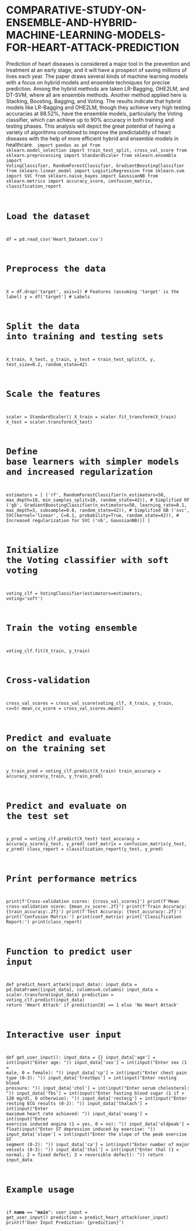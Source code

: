 # COMPARATIVE-STUDY-ON-ENSEMBLE-AND-HYBRID-MACHINE-LEARNING-MODELS-FOR-HEART-ATTACK-PREDICTION
Prediction of heart diseases is considered a major tool in the prevention and treatment at an early stage, and it will have a prospect of saving millions of lives each year. The paper draws several kinds of machine learning models with a focus on hybrid models and ensemble techniques for precise prediction. Among the hybrid methods are taken LR-Bagging, OHE2LM, and DT-SVM, where all are ensemble methods. Another method applied here is Stacking, Boosting, Bagging, and Voting.
The results indicate that hybrid models like LR-Bagging and OHE2LM, though they achieve very high testing accuracies at 88.52%, have the ensemble models, particularly the Voting classifier, which can achieve up to 90% accuracy in both training and testing phases. This analysis will depict the great potential of having a variety of algorithms combined to improve the predictability of heart diseases with the help of more efficient hybrid and ensemble models in healthcare.
<code for voting classifier>
import pandas as pd
from sklearn.model_selection import train_test_split, cross_val_score
from sklearn.preprocessing import StandardScaler
from sklearn.ensemble import VotingClassifier, RandomForestClassifier, GradientBoostingClassifier
from sklearn.linear_model import LogisticRegression
from sklearn.svm import SVC
from sklearn.naive_bayes import GaussianNB
from sklearn.metrics import accuracy_score, confusion_matrix, classification_report

# Load the dataset
df = pd.read_csv('Heart_Dataset.csv')

# Preprocess the data
X = df.drop('target', axis=1)  # Features (assuming 'target' is the label)
y = df['target']  # Labels

# Split the data into training and testing sets
X_train, X_test, y_train, y_test = train_test_split(X, y, test_size=0.2, random_state=42)

# Scale the features
scaler = StandardScaler()
X_train = scaler.fit_transform(X_train)
X_test = scaler.transform(X_test)

# Define base learners with simpler models and increased regularization
estimators = [
    ('rf', RandomForestClassifier(n_estimators=50, max_depth=10, min_samples_split=10, random_state=42)),  # Simplified RF
    ('gb', GradientBoostingClassifier(n_estimators=50, learning_rate=0.1, max_depth=3, subsample=0.8, random_state=42)),  # Simplified GB
    ('svc', SVC(kernel='linear', C=0.1, probability=True, random_state=42)),  # Increased regularization for SVC
    ('nb', GaussianNB())
]

# Initialize the Voting classifier with soft voting
voting_clf = VotingClassifier(estimators=estimators, voting='soft')

# Train the voting ensemble
voting_clf.fit(X_train, y_train)

# Cross-validation
cross_val_scores = cross_val_score(voting_clf, X_train, y_train, cv=5)
mean_cv_score = cross_val_scores.mean()

# Predict and evaluate on the training set
y_train_pred = voting_clf.predict(X_train)
train_accuracy = accuracy_score(y_train, y_train_pred)

# Predict and evaluate on the test set
y_pred = voting_clf.predict(X_test)
test_accuracy = accuracy_score(y_test, y_pred)
conf_matrix = confusion_matrix(y_test, y_pred)
class_report = classification_report(y_test, y_pred)

# Print performance metrics
print(f'Cross-validation scores: {cross_val_scores}')
print(f'Mean cross-validation score: {mean_cv_score:.2f}')
print(f'Train Accuracy: {train_accuracy:.2f}')
print(f'Test Accuracy: {test_accuracy:.2f}')
print('Confusion Matrix:')
print(conf_matrix)
print('Classification Report:')
print(class_report)

# Function to predict user input
def predict_heart_attack(input_data):
    input_data = pd.DataFrame([input_data], columns=X.columns)
    input_data = scaler.transform(input_data)
    prediction = voting_clf.predict(input_data)
    return 'Heart Attack' if prediction[0] == 1 else 'No Heart Attack'

# Interactive user input
def get_user_input():
    input_data = {}
    input_data['age'] = int(input("Enter age: "))
    input_data['sex'] = int(input("Enter sex (1 = male, 0 = female): "))
    input_data['cp'] = int(input("Enter chest pain type (0-3): "))
    input_data['trestbps'] = int(input("Enter resting blood pressure: "))
    input_data['chol'] = int(input("Enter serum cholesterol: "))
    input_data['fbs'] = int(input("Enter fasting blood sugar (1 if > 120 mg/dl, 0 otherwise): "))
    input_data['restecg'] = int(input("Enter resting ECG results (0-2): "))
    input_data['thalach'] = int(input("Enter maximum heart rate achieved: "))
    input_data['exang'] = int(input("Enter exercise induced angina (1 = yes, 0 = no): "))
    input_data['oldpeak'] = float(input("Enter ST depression induced by exercise: "))
    input_data['slope'] = int(input("Enter the slope of the peak exercise ST segment (0-2): "))
    input_data['ca'] = int(input("Enter number of major vessels (0-3): "))
    input_data['thal'] = int(input("Enter thal (1 = normal; 2 = fixed defect; 3 = reversible defect): "))
    return input_data

# Example usage
if __name__ == "__main__":
    user_input = get_user_input()
    prediction = predict_heart_attack(user_input)
    print(f'User Input Prediction: {prediction}')
